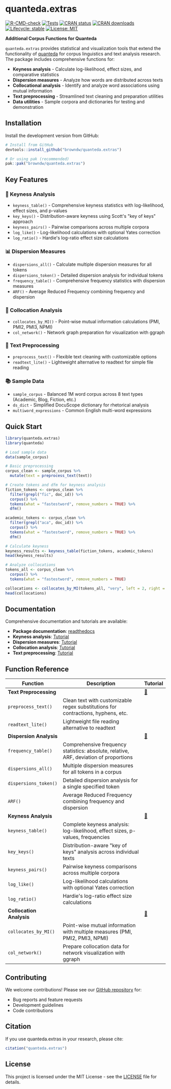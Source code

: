 # quanteda.extras

[![R-CMD-check](https://github.com/browndw/quanteda.extras/workflows/R-CMD-check/badge.svg)](https://github.com/browndw/quanteda.extras/actions)
[![Tests](https://github.com/browndw/quanteda.extras/workflows/Tests/badge.svg)](https://github.com/browndw/quanteda.extras/actions)
[![CRAN status](https://www.r-pkg.org/badges/version/quanteda.extras)](https://CRAN.R-project.org/package=quanteda.extras)
[![CRAN downloads](https://cranlogs.r-pkg.org/badges/quanteda.extras)](https://cran.r-project.org/package=quanteda.extras)
[![Lifecycle: stable](https://img.shields.io/badge/lifecycle-stable-brightgreen.svg)](https://lifecycle.r-lib.org/articles/stages.html#stable)
[![License: MIT](https://img.shields.io/badge/License-MIT-yellow.svg)](https://opensource.org/licenses/MIT)

**Additional Corpus Functions for Quanteda**

`quanteda.extras` provides statistical and visualization tools that extend the functionality of [quanteda](http://quanteda.io/) for corpus linguistics and text analysis research. The package includes comprehensive functions for:

- **Keyness analysis** - Calculate log-likelihood, effect sizes, and comparative statistics
- **Dispersion measures** - Analyze how words are distributed across texts  
- **Collocational analysis** - Identify and analyze word associations using mutual information
- **Text preprocessing** - Streamlined text cleaning and preparation utilities
- **Data utilities** - Sample corpora and dictionaries for testing and demonstration


## Installation

Install the development version from GitHub:

```r
# Install from GitHub
devtools::install_github("browndw/quanteda.extras")

# Or using pak (recommended)
pak::pak("browndw/quanteda.extras")
```

## Key Features

### 🔑 Keyness Analysis
- `keyness_table()` - Comprehensive keyness statistics with log-likelihood, effect sizes, and p-values
- `key_keys()` - Distribution-aware keyness using Scott's "key of keys" approach  
- `keyness_pairs()` - Pairwise comparisons across multiple corpora
- `log_like()` - Log-likelihood calculations with optional Yates correction
- `log_ratio()` - Hardie's log-ratio effect size calculations

### 📊 Dispersion Measures  
- `dispersions_all()` - Calculate multiple dispersion measures for all tokens
- `dispersions_token()` - Detailed dispersion analysis for individual tokens
- `frequency_table()` - Comprehensive frequency statistics with dispersion measures
- `ARF()` - Average Reduced Frequency combining frequency and dispersion

### 🔗 Collocation Analysis
- `collocates_by_MI()` - Point-wise mutual information calculations (PMI, PMI2, PMI3, NPMI)
- `col_network()` - Network graph preparation for visualization with ggraph

### 🧹 Text Preprocessing
- `preprocess_text()` - Flexible text cleaning with customizable options
- `readtext_lite()` - Lightweight alternative to readtext for simple file reading

### 📚 Sample Data
- `sample_corpus` - Balanced 1M word corpus across 8 text types (Academic, Blog, Fiction, etc.)
- `ds_dict` - Simplified DocuScope dictionary for rhetorical analysis
- `multiword_expressions` - Common English multi-word expressions

## Quick Start

```r
library(quanteda.extras)
library(quanteda)

# Load sample data
data(sample_corpus)

# Basic preprocessing
corpus_clean <- sample_corpus %>%
  mutate(text = preprocess_text(text))

# Create tokens and dfm for keyness analysis
fiction_tokens <- corpus_clean %>%
  filter(grepl("fic", doc_id)) %>%
  corpus() %>%
  tokens(what = "fastestword", remove_numbers = TRUE) %>%
  dfm()

academic_tokens <- corpus_clean %>%
  filter(grepl("aca", doc_id)) %>%
  corpus() %>%
  tokens(what = "fastestword", remove_numbers = TRUE) %>%
  dfm()

# Calculate keyness
keyness_results <- keyness_table(fiction_tokens, academic_tokens)
head(keyness_results)

# Analyze collocations
tokens_all <- corpus_clean %>%
  corpus() %>%
  tokens(what = "fastestword", remove_numbers = TRUE)

collocations <- collocates_by_MI(tokens_all, "very", left = 2, right = 2)
head(collocations)
```

## Documentation

Comprehensive documentation and tutorials are available:

- **Package documentation**: [readthedocs](https://cmu-textstat-docs.readthedocs.io/en/latest/quanteda.extras/quanteda.extras.html)
- **Keyness analysis**: [Tutorial](https://cmu-textstat-docs.readthedocs.io/en/latest/quanteda.extras/vignettes/keyness_introduction.html)
- **Dispersion measures**: [Tutorial](https://cmu-textstat-docs.readthedocs.io/en/latest/quanteda.extras/vignettes/dispersions_introduction.html)  
- **Collocation analysis**: [Tutorial](https://cmu-textstat-docs.readthedocs.io/en/latest/quanteda.extras/vignettes/collocations_introduction.html)
- **Text preprocessing**: [Tutorial](https://cmu-textstat-docs.readthedocs.io/en/latest/quanteda.extras/vignettes/preprocess_introduction.html)

## Function Reference

| Function | Description | Tutorial |
|----------|-------------|----------|
| **Text Preprocessing** | | [📖](https://cmu-textstat-docs.readthedocs.io/en/latest/quanteda.extras/vignettes/preprocess_introduction.html) |
| `preprocess_text()` | Clean text with customizable regex substitutions for contractions, hyphens, etc. | |
| `readtext_lite()` | Lightweight file reading alternative to readtext | |
| **Dispersion Analysis** | | [📖](https://cmu-textstat-docs.readthedocs.io/en/latest/quanteda.extras/vignettes/dispersions_introduction.html) |
| `frequency_table()` | Comprehensive frequency statistics: absolute, relative, ARF, deviation of proportions | |
| `dispersions_all()` | Multiple dispersion measures for all tokens in a corpus | |
| `dispersions_token()` | Detailed dispersion analysis for a single specified token | |
| `ARF()` | Average Reduced Frequency combining frequency and dispersion | |
| **Keyness Analysis** | | [📖](https://cmu-textstat-docs.readthedocs.io/en/latest/quanteda.extras/vignettes/keyness_introduction.html) |
| `keyness_table()` | Complete keyness analysis: log-likelihood, effect sizes, p-values, frequencies | |
| `key_keys()` | Distribution-aware "key of keys" analysis across individual texts | |
| `keyness_pairs()` | Pairwise keyness comparisons across multiple corpora | |
| `log_like()` | Log-likelihood calculations with optional Yates correction | |
| `log_ratio()` | Hardie's log-ratio effect size calculations | |
| **Collocation Analysis** | | [📖](https://cmu-textstat-docs.readthedocs.io/en/latest/quanteda.extras/vignettes/collocations_introduction.html) |
| `collocates_by_MI()` | Point-wise mutual information with multiple measures (PMI, PMI2, PMI3, NPMI) | |
| `col_network()` | Prepare collocation data for network visualization with ggraph | |

## Contributing

We welcome contributions! Please see our [GitHub repository](https://github.com/browndw/quanteda.extras) for:

- Bug reports and feature requests
- Development guidelines  
- Code contributions

## Citation

If you use quanteda.extras in your research, please cite:

```r
citation("quanteda.extras")
```

## License

This project is licensed under the MIT License - see the [LICENSE](LICENSE) file for details.

